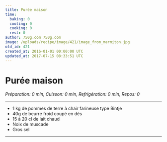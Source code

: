 ```yaml
---
title: Purée maison
time:
  baking: 0
  cooling: 0
  cooking: 0
  rest: 0
author: 750g.com 750g.com
image: /uploads/recipe/image/421/image_from_marmiton.jpg
old_id: 421
created_at: 2016-01-01 00:00:00 UTC
updated_at: 2017-07-15 08:33:51 UTC
---
```


# Purée maison

*Préparation: 0 min, Cuisson: 0 min, Refrigération: 0 min, Repos: 0*

---

- 1 kg de pommes de terre à chair farineuse type Bintje
- 40g de beurre froid coupé en dés
- 15 à 20 cl de lait chaud
- Noix de muscade
- Gros sel

---


